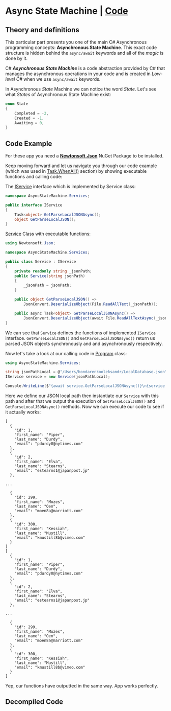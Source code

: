 # Async State Machine | [Code](../DeepDiveCodeExamples/AsyncStateMachine/)

## Theory and definitions

This particular part presents you one of the main C# Asynchronous programming concepts: **Asynchronous State Machine**. This exact code structure is hidden behind the `async/await` keywords and all of the _magic_ is done by it.

C# _**Asynchronous State Machine**_ is a code abstraction provided by C# that manages the asynchronous operations in your code and is created in _Low-level C#_ when we use `async/await` keywords.

In Asynchronous _State_ Machine we can notice the word _State_. Let's see what _States_ of Asynchronous State Machine exist:

```C#
enum State
{
    Completed = -2,
    Created = -1,
    Awaiting = 0,
}
```

## Code Example

For these app you need a **[Newtonsoft.Json](https://www.newtonsoft.com/json)** NuGet Package to be installed.

Keep moving forward and let us navigate you through our code example (which was used in [Task.WhenAll()](../../Basics/BasicsCodeExamples/TaskWhenAll/TaskWhenAll/) section) by showing executable functions and calling code:

The [IService](../DeepDiveCodeExamples/AsyncStateMachine/AsyncStateMachine/Services/IService.cs) interface which is implemented by Service class:

```C#
namespace AsyncStateMachine.Services;

public interface IService
{
    Task<object> GetParseLocalJSONAsync();
    object GetParseLocalJSON();
}
```

[Service](../DeepDiveCodeExamples/AsyncStateMachine/AsyncStateMachine/Services/Service.cs) Class with executable functions:

```C#
using Newtonsoft.Json;

namespace AsyncStateMachine.Services;

public class Service : IService
{
    private readonly string _jsonPath;
    public Service(string jsonPath)
    {
        _jsonPath = jsonPath;
    }

    public object GetParseLocalJSON() =>
        JsonConvert.DeserializeObject(File.ReadAllText(_jsonPath));

    public async Task<object> GetParseLocalJSONAsync() =>
        JsonConvert.DeserializeObject(await File.ReadAllTextAsync(_jsonPath));
}
```

We can see that `Service` defines the functions of implemented `IService` interface. `GetParseLocalJSON()` and `GetParseLocalJSONAsync()` return us parsed JSON objects synchronously and and asynchronously respectively.

Now let's take a look at our calling code in [Program](../DeepDiveCodeExamples/AsyncStateMachine/AsyncStateMachine/Program.cs) class:

```C#
using AsyncStateMachine.Services;

string jsonPathLocal = @"/Users/bondarenkooleksandr/LocalDatabase.json";
IService service = new Service(jsonPathLocal);

Console.WriteLine($"{await service.GetParseLocalJSONAsync()}\n{service.GetParseLocalJSON()}");
```

Here we define our JSON local path then instantiate our `Service` with this path and after that we output the execution of `GetParseLocalJSON()` and `GetParseLocalJSONAsync()` methods. Now we can execute our code to see if it actually works:

```console
[
  {
    "id": 1,
    "first_name": "Piper",
    "last_name": "Durdy",
    "email": "pdurdy0@nytimes.com"
  },
  {
    "id": 2,
    "first_name": "Elva",
    "last_name": "Stearns",
    "email": "estearns1@japanpost.jp"
  },

...

  {
    "id": 299,
    "first_name": "Mozes",
    "last_name": "Oen",
    "email": "moen8a@marriott.com"
  },
  {
    "id": 300,
    "first_name": "Kessiah",
    "last_name": "Mustill",
    "email": "kmustill8b@vimeo.com"
  }
]
[
  {
    "id": 1,
    "first_name": "Piper",
    "last_name": "Durdy",
    "email": "pdurdy0@nytimes.com"
  },
  {
    "id": 2,
    "first_name": "Elva",
    "last_name": "Stearns",
    "email": "estearns1@japanpost.jp"
  },

...

  {
    "id": 299,
    "first_name": "Mozes",
    "last_name": "Oen",
    "email": "moen8a@marriott.com"
  },
  {
    "id": 300,
    "first_name": "Kessiah",
    "last_name": "Mustill",
    "email": "kmustill8b@vimeo.com"
  }
]
```

Yep, our functions have outputted in the same way. App works perfectly.

## Decompiled Code

